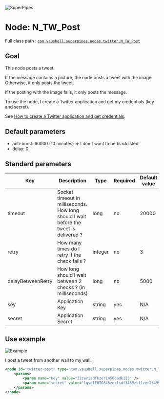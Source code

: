 ![SuperPipes](https://raw2.github.com/fabienvauchelles/superpipes/master/docs/images/logo_slogan238.png)


# Node: N_TW_Post

Full class path : [`com.vaushell.superpipes.nodes.twitter.N_TW_Post`](../../superpipes/src/main/java/com/vaushell/superpipes/nodes/twitter/N_TW_Post.java)


## Goal

This node posts a tweet.

If the message contains a picture, the node posts a tweet with the image. Otherwise, it only posts the tweet.

If the posting with the image fails, it only posts the message.


To use the node, I create a Twitter application and get my credentials (key and secret).

See [How to create a Twitter application and get credentials](../tutorials/Create_Twitter_Application.md).


## Default parameters

* anti-burst: 60000 (10 minutes) => I don't want to be blacklisted!
* delay: 0


## Standard parameters

Key | Description | Type | Required | Default value | Example value
 --- | --- | --- | --- | --- | ---
timeout | Socket timeout in milliseconds. How long should I wait before the tweet is delivered ? | long | no | 20000 | 20000
retry | How many times do I retry if the check fails ? | integer | no | 3 | 3
delayBetweenRetry | How long should I wait between 2 checks ? (in milliseconds) | long | no | 5000 | 5000
key | Application Key | string | yes | N/A | 32zerisdfkzeri456qadk123
secret | Application Secret | string | yes | N/A | lqsdlERTO345zerlsdf3459zsflzer2349Sdflzer9234


## Use example

![Example](https://raw2.github.com/fabienvauchelles/superpipes/master/docs/images/example_migrate_twitter.png)

I post a tweet from another wall to my wall:

```xml
<node id="twitter-post" type="com.vaushell.superpipes.nodes.twitter.N_TW_Post">
    <params>
        <param name="key" value="32zerisdfkzeri456qadk123" />
        <param name="secret" value="lqsdlERTO345zerlsdf3459zsflzer2349Sdflzer9234" />
    </params>
</node>
```

